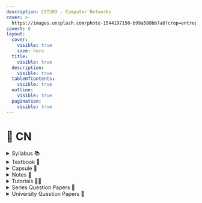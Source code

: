 ```yaml
---
description: CST303 - Computer Networks
cover: >-
  https://images.unsplash.com/photo-1544197150-b99a580bb7a8?crop=entropy&cs=srgb&fm=jpg&ixid=M3wxOTcwMjR8MHwxfHNlYXJjaHw1fHxuZXR3b3JrfGVufDB8fHx8MTcxOTA1MjI2M3ww&ixlib=rb-4.0.3&q=85
coverY: 0
layout:
  cover:
    visible: true
    size: hero
  title:
    visible: true
  description:
    visible: true
  tableOfContents:
    visible: true
  outline:
    visible: true
  pagination:
    visible: true
---
```


# 🛜 CN

<details>

<summary>Syllabus 📚</summary>

[CST303](https://drive.google.com/file/d/11lWie2DJxvQEaMIKv1Dk\_R\_5jBplVsNy/view?usp=drive\_link)👈

</details>

<details>

<summary>Textbook 📖</summary>

[CN Textbook](https://drive.google.com/drive/folders/15t6GH3Ub9mcDCsn0YTOmtlLgGUi9QcpE?usp=drive\_link)👈

</details>

<details>

<summary>Capsule 💊</summary>

[CN Short Notes](https://drive.google.com/drive/folders/14cBP3Suil5Wz2KW0Wp7gx2JeTNCmpusj?usp=drive\_link)👈

</details>

<details>

<summary>Notes 📒</summary>

[CN Notes](https://drive.google.com/drive/folders/1d3g9-VW9ITINwF\_zhX\_Wpj7IZrGwnjUu?usp=drive\_link)👈

</details>

<details>

<summary>Tutorials 🧑‍🏫</summary>

[Computer Networks - Neso Academy](https://youtube.com/playlist?list=PLBlnK6fEyqRgMCUAG0XRw78UA8qnv6jEx&feature=shared)👈

[COMPUTER NETWORKS - S5 - EDULINE CSE KNOWLEDGE SHARING](https://youtube.com/playlist?list=PLI74-7rtCb9BRUw6JzCm_wwLdQJc3jSwO&feature=shared)👈

</details>

<details>

<summary>Series Question Papers 📃</summary>

[CN Series QPs](https://drive.google.com/drive/folders/1jzEGhXrJibwOSbtdTbTuc_iuDYFd8TIO)👈

</details>

<details>

<summary>University Question Papers 📄</summary>

[CN PYQs](https://drive.google.com/drive/folders/1tmgHiuaGGPxnKsU5nGgPeglcvk0hJV6a?usp=drive\_link) 👈

</details>
